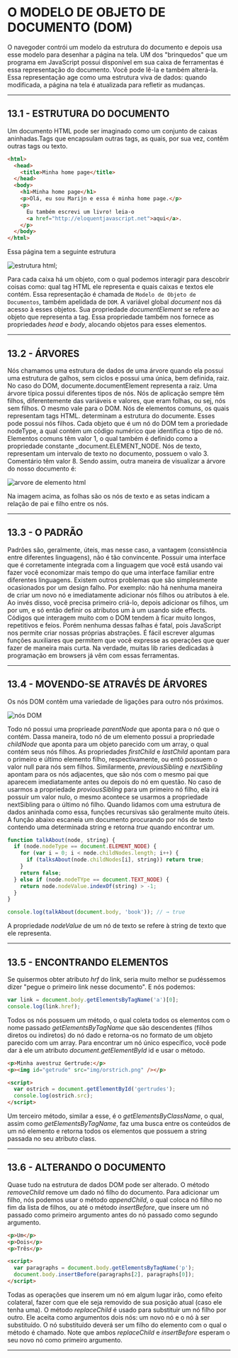 # O MODELO DE OBJETO DE DOCUMENTO (DOM)

O navegoder contrói um modelo da estrutura do documento e depois usa esse modelo para desenhar a página na tela. UM dos "brinquedos" que um programa em JavaScript possui disponível em sua caixa de ferramentas é essa representação do documento. Você pode lê-la e também alterá-la. Essa representação age como uma estrutura viva de dados: quando modificada, a página na tela é atualizada para refletir as mudanças.

---

## 13.1 - ESTRUTURA DO DOCUMENTO

Um documento HTML pode ser imaginado como um conjunto de caixas aninhadas.Tags que encapsulam outras tags, as quais, por sua vez, contêm outras tags ou texto.

```html
<html>
  <head>
    <title>Minha home page</title>
  </head>
  <body>
    <h1>Minha home page</h1>
    <p>Olá, eu sou Marijn e essa é minha home page.</p>
    <p>
      Eu também escrevi um livro! leia-o
      <a href="http://eloquentjavascript.net">aqui</a>.
    </p>
  </body>
</html>
```

Essa página tem a seguinte estrutura

![estrutura html](../.github/img/img13/img13_1.png);

Para cada caixa há um objeto, com o qual podemos interagir para descobrir coisas como: qual tag HTML ele representa e quais caixas e textos ele contém. Essa representação é chamada de `Modelo de Objeto de Documentos`, também apelidada de `DOM`. A variável global _document_ nos dá acesso à esses objetos. Sua propriedade _documentElement_ se refere ao objeto que representa a tag. Essa propriedade também nos fornece as propriedades _head_ e _body_, alocando objetos para esses elementos.

---

## 13.2 - ÁRVORES

Nós chamamos uma estrutura de dados de uma árvore quando ela possui uma estrutura de galhos, sem ciclos e possui uma única, bem definida, raiz. No caso do DOM, documente.documentElement representa a raiz. Uma árvore típica possui diferentes tipos de nós. Nós de aplicação sempre têm filhos, diferentemente das variáveis e valores, que eram folhas, ou sej, nós sem filhos. O mesmo vale para o DOM. Nós de elementos comuns, os quais representam tags HTML. determinam a estrutura do documente. Esses pode possui nós filhos. Cada objeto que é um nó do DOM tem a proriedade nodeType, a qual contém um código numérico que identifica o tipo de nó. Elementos comuns têm valor 1, o qual também é definido como a propriedade constante \_document.ELEMENT_NODE. Nós de texto, representam um intervalo de texto no documento, possuem o valo 3. Comentário têm valor 8. Sendo assim, outra maneira de visualizar a árvore do nosso documento é:

![arvore de elemento html](../.github/img/img13/img13_2.png)

Na imagem acima, as folhas são os nós de texto e as setas indicam a relação de pai e filho entre os nós.

---

## 13.3 - O PADRÃO

Padrões são, geralmente, úteis, mas nesse caso, a vantagem (consistência entre diferentes linguagens), não é tão convincente. Possuir uma interface que é corretamente integrada com a linguagem que você está usando vai fazer você economizar mais tempo do que uma interface familiar entre diferentes linguagens. Existem outros problemas que são simplesmente ocasionados por um design falho. Por exemplo: não há nenhuma maneira de criar um novo nó e imediatamente adicionar nós filhos ou atributos à ele. Ao invés disso, você precisa primeiro criá-lo, depois adicionar os filhos, um por um, e só então definir os atributos um à um usando side effects. Códigos que interagem muito com o DOM tendem à ficar muito longos, repetitivos e feios. Porém nenhuma dessas falhas é fatal, pois JavaScript nos permite criar nossas próprias abstrações. É fácil escrever algumas funções auxiliares que permitem que você expresse as operações que quer fazer de maneira
mais curta. Na verdade, muitas lib raries dedicadas à programação em browsers já vêm com essas ferramentas.

---

## 13.4 - MOVENDO-SE ATRAVÉS DE ÁRVORES

Os nós DOM contêm uma variedade de ligações para outro nós próximos.

![nós DOM](../.github/img/img13/img13_4.png)

Todo nó possui uma proprieade _parentNode_ que aponta para o nó que o contém. Dassa maneira, todo nó de um elemento possui a propriedade _childNode_ que aponta para um objeto parecido com um array, o qual contém seus nós filhos. As propriedades _firstChild_ e _lastChild_ apontam para o primeiro e último elemento filho, respectivamente, ou entõ possuem o valor null para nós sem filhos. Similarmente, _previousSibling_ e _nextSibling_ apontam para os nós adjacentes, que são nós com o mesmo pai que aparecem imediatamente antes ou depois do nó em questão. No caso de usarmos a propriedade _proviousSibling_ para um primeiro nó filho, ela irá possuir um valor nulo, o mesmo acontece se usarmos a propriedade nextSibling para o último nó filho. Quando lidamos com uma estrutura de dados aninhada como essa, funções recursivas são geralmente muito úteis. A função abaixo escaneia um documento procurando por nós de texto contendo uma determinada string e retorna _true_ quando encontrar um.

```js
function talkAbout(node, string) {
  if (node.nodeType == document.ELEMENT_NODE) {
    for (var i = 0; i < node.childNodes.length; i++) {
      if (talksAbout(node.childNodes[i], string)) return true;
    }
    return false;
  } else if (node.nodeTYpe == document.TEXT_NODE) {
    return node.nodeValue.indexOf(string) > -1;
  }
}

console.log(talkAbout(document.body, 'book')); // → true
```

A propriedade _nodeValue_ de um nó de texto se refere à string de texto que ele representa.

---

## 13.5 - ENCONTRANDO ELEMENTOS

Se quisermos obter atributo _hrf_ do link, seria muito melhor se pudéssemos dizer "pegue o primeiro link nesse documento". E nós podemos:

```js
var link = document.body.getElementsByTagName('a')[0];
console.log(link.href);
```

Todos os nós possuem um método, o qual coleta todos os elementos com o nome passado _getElementsByTagName_
que são descendentes (filhos diretos ou indiretos) do nó dado e retorna-os no formato de um objeto parecido com
um array. Para encontrar um nó único específico, você pode dar à ele um atributo _document.getElementById_
id e usar o método.

```html
<p>Minha avestruz Gertrude:</p>
<p><img id="getrude" src="img/orstrich.png" /></p>

<script>
  var ostrich = document.getElementById('gertrudes');
  console.log(ostrich.src);
</script>
```

Um terceiro método, similar a esse, é o _getElementsByClassName_, o qual, assim como _getElementsByTagName_, faz uma
busca entre os conteúdos de um nó elemento e retorna todos os elementos que possuem a string passada no seu atributo class.

---

## 13.6 - ALTERANDO O DOCUMENTO

Quase tudo na estrutura de dados DOM pode ser alterado. O método _removeChild_ remove um dado nó filho do documento. Para adicionar um filho, nós podemos usar o método _appendChild_, o qual coloca nó filho no fim da lista de filhos, ou até o método _insertBefore_, que insere um nó passado como primeiro argumento antes do nó passado como segundo argumento.

```html
<p>Um</p>
<p>Dois</p>
<p>Três</p>

<script>
  var paragraphs = document.body.getElementsByTagName('p');
  document.body.insertBefore(paragraphs[2], paragraphs[0]);
</script>
```

Todas as operações que inserem um nó em algum lugar irão, como efeito colateral, fazer com que ele seja removido de sua posição atual (caso ele tenha uma). O método _replaceChild_ é usado para substituir um nó filho por outro. Ele aceita como argumentos dois nós: um novo nó e o nó à ser substituído. O nó substituído deverá ser um filho do elemento com o qual o método é chamado. Note que ambos _replaceChild_ e _insertBefore_ esperam o seu novo nó como primeiro argumento.

---
